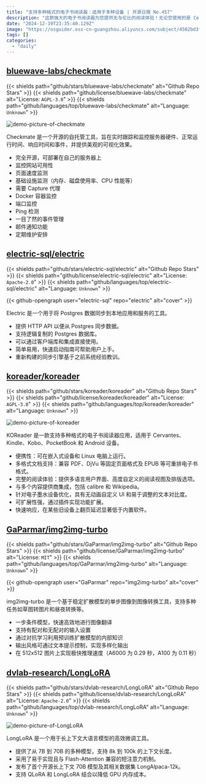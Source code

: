 ```yaml
---
title: "支持多种格式的电子书阅读器：适用于多种设备 | 开源日报 No.457"
description: "这款强大的电子书阅读器为您提供无与伦比的阅读体验！无论您使用的是 Cervantes、Kindle、Kobo、PocketBook 还是 Android 设备，KOReader 都能轻松支持多种格式，满足您对 PDF、EPUB 等电子书的需求。其高度自定义的界面、与多种内容提供商的无缝集成、以及对电子墨水设备的优化，确保您能享受流畅、便捷的阅读乐趣。"
date: "2024-12-19T23:35:40.129Z"
image: "https://osguider.oss-cn-guangzhou.aliyuncs.com/subject/4502bd3fb09b85d6d7da65dafd228b06.png"
tags: []
categories:
  - "daily"
---
```


## [bluewave-labs/checkmate](https://github.com/bluewave-labs/checkmate)

{{< shields path="github/stars/bluewave-labs/checkmate" alt="Github Repo Stars" >}} {{< shields path="github/license/bluewave-labs/checkmate" alt="License: `AGPL-3.0`" >}} {{< shields path="github/languages/top/bluewave-labs/checkmate" alt="Language: `Unknown`" >}}

![demo-picture-of-checkmate](https://static.osguider.com/subject/github/bluewave-labs/checkmate/6ac1ecd22fd4d7e1870e9c739a509f20.png)

Checkmate 是一个开源的自托管工具，旨在实时跟踪和监控服务器硬件、正常运行时间、响应时间和事件，并提供美观的可视化效果。

- 完全开源，可部署在自己的服务器上
- 监控网站可用性
- 页面速度监测
- 基础设施监测（内存、磁盘使用率、CPU 性能等）
- 需要 Capture 代理
- Docker 容器监控
- 端口监控
- Ping 检测
- 一目了然的事件管理
- 邮件通知功能
- 定期维护安排
  
## [electric-sql/electric](https://github.com/electric-sql/electric)

{{< shields path="github/stars/electric-sql/electric" alt="Github Repo Stars" >}} {{< shields path="github/license/electric-sql/electric" alt="License: `Apache-2.0`" >}} {{< shields path="github/languages/top/electric-sql/electric" alt="Language: `Unknown`" >}}

{{< github-opengraph user="electric-sql" repo="electric" alt="cover" >}}

Electric 是一个用于将 Postgres 数据同步到本地应用和服务的工具。

- 提供 HTTP API 以便从 Postgres 同步数据。
- 支持逻辑复制的 Postgres 数据库。
- 可以通过客户端库和集成直接使用。
- 简单易用，快速启动指南可帮助用户上手。
- 重新构建的同步引擎基于之前系统经验教训。
  
## [koreader/koreader](https://github.com/koreader/koreader)

{{< shields path="github/stars/koreader/koreader" alt="Github Repo Stars" >}} {{< shields path="github/license/koreader/koreader" alt="License: `AGPL-3.0`" >}} {{< shields path="github/languages/top/koreader/koreader" alt="Language: `Unknown`" >}}

![demo-picture-of-koreader](https://static.osguider.com/subject/github/koreader/koreader/ba528bdd7f98a219b2c8b08d7c3fc752.png)

KOReader 是一款支持多种格式的电子书阅读器应用，适用于 Cervantes、Kindle、Kobo、PocketBook 和 Android 设备。

- 便携性：可在嵌入式设备和 Linux 电脑上运行。
- 多格式文档支持：兼容 PDF、DjVu 等固定页面格式及 EPUB 等可重排电子书格式。
- 完整的阅读体验：提供多语言用户界面、高度自定义的阅读视图及排版选项。
- 与多个内容提供商集成，包括 calibre 和 Wikipedia。
- 针对电子墨水设备优化，具有无动画自定义 UI 和易于调整的文本对比度。
- 可扩展性强，通过插件实现功能扩展。
- 快速响应，在某些旧设备上翻页延迟显著低于内置软件。
  
## [GaParmar/img2img-turbo](https://github.com/GaParmar/img2img-turbo)

{{< shields path="github/stars/GaParmar/img2img-turbo" alt="Github Repo Stars" >}} {{< shields path="github/license/GaParmar/img2img-turbo" alt="License: `MIT`" >}} {{< shields path="github/languages/top/GaParmar/img2img-turbo" alt="Language: `Unknown`" >}}

{{< github-opengraph user="GaParmar" repo="img2img-turbo" alt="cover" >}}

img2img-turbo 是一个基于稳定扩散模型的单步图像到图像转换工具，支持多种任务如草图转图片和昼夜转换等。

- 一步条件模型，快速高效地进行图像翻译
- 支持有配对和无配对的输入设置
- 通过对抗学习利用预训练扩散模型的内部知识
- 输出风格可通过文本提示控制，实现多样化输出
- 在 512x512 图片上实现极快推理速度（A6000 为 0.29 秒，A100 为 0.11 秒）
  
## [dvlab-research/LongLoRA](https://github.com/dvlab-research/LongLoRA)

{{< shields path="github/stars/dvlab-research/LongLoRA" alt="Github Repo Stars" >}} {{< shields path="github/license/dvlab-research/LongLoRA" alt="License: `Apache-2.0`" >}} {{< shields path="github/languages/top/dvlab-research/LongLoRA" alt="Language: `Unknown`" >}}

![demo-picture-of-LongLoRA](https://static.osguider.com/subject/github/dvlab-research/LongLoRA/33b6676a97b36b763d0ad3ee44b51e95.png)

LongLoRA 是一个用于长上下文大语言模型的高效微调工具。

- 提供了从 7B 到 70B 的多种模型，支持 8k 到 100k 的上下文长度。
- 采用了易于实现且与 Flash-Attention 兼容的短注意力机制。
- 发布了首个开源长上下文 70B 模型及其相关数据集 LongAlpaca-12k。
- 支持 QLoRA 和 LongLoRA 结合以降低 GPU 内存成本。
  
